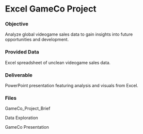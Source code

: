 # Excel GameCo Project

### Objective
Analyze global videogame sales data to gain insights into future opportunities and development.

### Provided Data
Excel spreadsheet of unclean videogame sales data.

### Deliverable
PowerPoint presentation featuring analysis and visuals from Excel.

### Files
GameCo_Project_Brief

Data Exploration

GameCo Presentation
